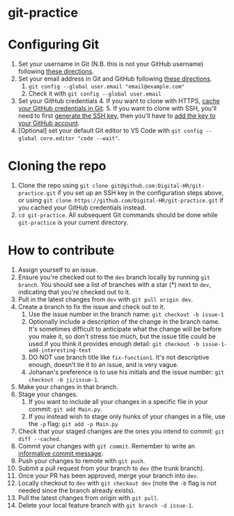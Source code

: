 # git-practice

# Configuring Git
1. Set your username in Git (N.B. this is not your GitHub username) following [these directions](https://docs.github.com/en/free-pro-team@latest/github/using-git/setting-your-username-in-git).
2. Set your email address in Git and GitHub following [these directions](https://docs.github.com/en/free-pro-team@latest/github/setting-up-and-managing-your-github-user-account/setting-your-commit-email-address#setting-your-commit-email-address-in-git).
   1. `git config --global user.email "email@example.com"`
   2. Check it with `git config --global user.email`
3. Set your GitHub credentials
   4. If you want to clone with HTTPS, [cache your GitHub credentials in Git](https://docs.github.com/en/free-pro-team@latest/github/using-git/caching-your-github-credentials-in-git).
   5. If you want to clone with SSH, you'll need to first [generate the SSH key](https://docs.github.com/en/free-pro-team@latest/github/authenticating-to-github/generating-a-new-ssh-key-and-adding-it-to-the-ssh-agent), then you'll have to [add the key to your GitHub account](https://docs.github.com/en/free-pro-team@latest/github/authenticating-to-github/adding-a-new-ssh-key-to-your-github-account).
4. [Optional] set your default Git editor to VS Code with `git config --global core.editor "code --wait"`.

# Cloning the repo
1. Clone the repo using `git clone git@github.com:Digital-HR/git-practice.git` if you set up an SSH key in the configuration steps above, or using `git clone https://github.com/Digital-HR/git-practice.git` if you cached your GitHub credentials instead.
2. `cd git-practice`. All subsequent Git commands should be done while `git-practice` is your current directory.

# How to contribute
1. Assign yourself to an issue.
2. Ensure you're checked out to the `dev` branch locally by running `git branch`. You should see a list of branches with a star (*) next to `dev`, indicating that you're checked out to it.
3. Pull in the latest changes from `dev` with `git pull origin dev`.
4. Create a branch to fix the issue and check out to it.
   1. Use the issue number in the branch name: `git checkout -b issue-1`
   2. Optionally include a description of the change in the branch name. It's sometimes difficult to anticipate what the change will be before you make it, so don't stress too much, but the issue title could be used if you think it provides enough detail: `git checkout -b issue-1-add-interesting-text`
   3. DO NOT use branch title like `fix-function1`. It's not descriptive enough, doesn't tie it to an issue, and is very vague.
   4. Johanan's preference is to use his initials and the issue number: `git checkout -b ji/issue-1`.
5. Make your changes in that branch.
6. Stage your changes.
   1. If you want to include all your changes in a specific file in your commit: `git add Main.py`.
   2. If you instead wish to stage only hunks of your changes in a file, use the `-p` flag: `git add -p Main.py`
7. Check that your staged changes are the ones you intend to commit: `git diff --cached`.
8. Commit your changes with `git commit`. Remember to write an [informative commit message](https://forcepush.tech/missives-to-the-future-on-commit-messages-and-maintainability).
9. Push your changes to remote with `git push`.
10. Submit a pull request from your branch to `dev` (the trunk branch).
11. Once your PR has been approved, merge your branch into `dev`.
12. Locally checkout to `dev` with `git checkout dev` (note the `-b` flag is not needed since the branch already exists).
13. Pull the latest changes from origin with `git pull`.
14. Delete your local feature branch with `git branch -d issue-1`.

